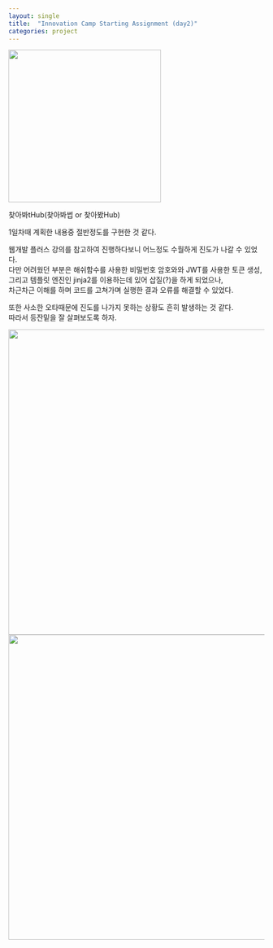 ```yaml
---
layout: single
title:  "Innovation Camp Starting Assignment (day2)"
categories: project
---
```

<img src="https://user-images.githubusercontent.com/78805018/185527454-033bc1e8-b379-43e6-9ffd-5d8756ecd8bf.png" width="300">  


찾아봐tHub(찾아봐썹 or 찾아봤Hub)

1일차때 계획한 내용중 절반정도를 구현한 것 같다.
  
웹개발 플러스 강의를 참고하여 진행하다보니 어느정도 수월하게 진도가 나갈 수 있었다.  
다만 어려웠던 부분은 해쉬함수를 사용한 비밀번호 암호와와 JWT를 사용한 토큰 생성,   
그리고 템플릿 엔진인 jinja2를 이용하는데 있어 삽질(?)을 하게 되었으나,   
차근차근 이해를 하며 코드를 고쳐가며 실행한 결과 오류를 해결할 수 있었다.  

또한 사소한 오타때문에 진도를 나가지 못하는 상황도 흔히 발생하는 것 같다.  
따라서 등잔밑을 잘 살펴보도록 하자.  

<img src="https://velog.velcdn.com/images/danchoi/post/4456d30d-981d-465c-aef4-9b310083102d/image.png" width="600">  
<br>
<img src="https://velog.velcdn.com/images/danchoi/post/722f4cd2-fa6f-4608-9efd-b1e3dad1609a/image.png" width="600">  
